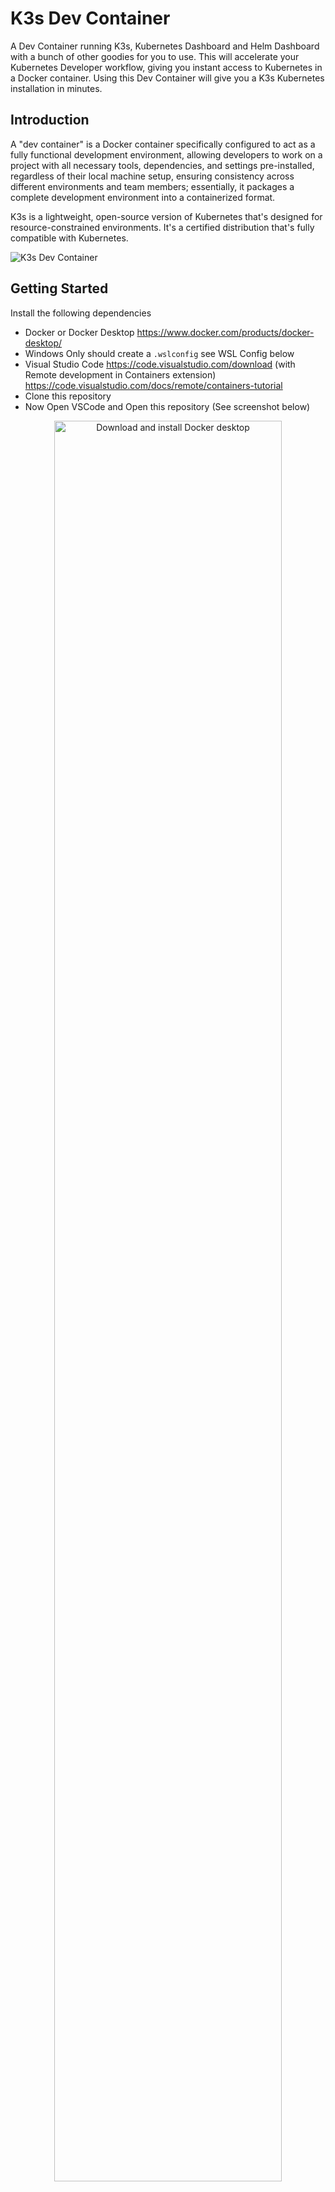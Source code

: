 # K3s Dev Container

A Dev Container running K3s, Kubernetes Dashboard and Helm Dashboard with a bunch of other goodies for you to use. This will accelerate your Kubernetes Developer workflow, giving you instant access to Kubernetes in a Docker container. Using this Dev Container will give you a K3s Kubernetes installation in minutes. 

## Introduction

A "dev container" is a Docker container specifically configured to act as a fully functional development environment, allowing developers to work on a project with all necessary tools, dependencies, and settings pre-installed, regardless of their local machine setup, ensuring consistency across different environments and team members; essentially, it packages a complete development environment into a containerized format. 

K3s is a lightweight, open-source version of Kubernetes that's designed for resource-constrained environments. It's a certified distribution that's fully compatible with Kubernetes. 

![K3s Dev Container](./images/041-potion.png)

## Getting Started

Install the following dependencies

- Docker or Docker Desktop https://www.docker.com/products/docker-desktop/
- Windows Only should create a `.wslconfig` see WSL Config below
- Visual Studio Code https://code.visualstudio.com/download (with Remote development in Containers extension) https://code.visualstudio.com/docs/remote/containers-tutorial
- Clone this repository
- Now Open VSCode and Open this repository (See screenshot below)

<div align="center">
  <img src="images/download-and-install-docker-desktop.png" alt="Download and install Docker desktop" width="85%">
  <p><em>Download and install Docker desktop</em></p>
</div>

<div align="center">
  <img src="images/download-and-install-visual-studio-code.png" alt="Download and install Visual Studio Code" width="85%">
  <p><em>Download and install Visual Studio Code</em></p>
</div>

<div align="center">
  <img src="images/download-and-install-visual-studio-code-dev-containers-extension.png" alt="Download and install Visual Studio Code Dev Containers Extension" width="85%">
  <p><em>Download and install Visual Studio Code Dev Containers Extension</em></p>
</div>

<div align="center">
  <img src="images/visual-studio-code-open-project.png" alt="Visual Studio Code Open Project" width="85%">
  <p><em>Visual Studio Code Open Project</em></p>
</div>

<div align="center">
  <img src="images/visual-studio-code-project-devcontainer.png" alt="Visual Studio Code Project Dev Container" width="85%">
  <p><em>Visual Studio Code Project Dev Container</em></p>
</div>

### WSL Config

Place the `.wslconfig` file inside your Windows user home directory, typically, `C:\Users\YOUR_USER\.wslconfig`
Restart WSL with `wsl --shutdown` and start WSL again with `wsl` in an Administrator Powershell terminal.

```
# After updating this file run wsl --update
# Settings apply across all Linux distros running on WSL 2
[wsl2]

# Limits VM memory to use no more than 8 GB, this can be set as whole numbers using GB or MB
memory=8GB

# Sets the VM to use 8 virtual processors
processors=8

# Force Cgroup Version: 2
kernelCommandLine = cgroup_no_v1=all

# https://learn.microsoft.com/en-us/windows/wsl/wsl-config
networkingMode=mirrored

# Sets amount of swap storage space to 8GB, default is 25% of available RAM
swap=8GB

# Sets swapfile path location, default is %USERPROFILE%\AppData\Local\Temp\swap.vhdx
swapfile=C:\\temp\\wsl-swap.vhdx

# Disable page reporting so WSL retains all allocated memory claimed from Windows and releases none back when free
pageReporting=false

# Turn on default connection to bind WSL 2 localhost to Windows localhost. Setting is ignored when networkingMode=mirrored
localhostforwarding=true

# Disables nested virtualization
nestedVirtualization=false

# Turns on output console showing contents of dmesg when opening a WSL 2 distro for debugging
debugConsole=false

# Enable experimental features
[experimental]
sparseVhd=true
autoMemoryReclaim=dropcache # testing supposed to help WSL recover after laptops hibernated
```

## Supported Architectures

| Name      | Codespace  |
|:--------- |:----------:|
| amd64     | ✓          |
| arm64     | ✓          |
| linux     | ✓          |
| windows   | ✓          |
| mac intel | ✓          |
| mac apple | ✓          |

## Connecting Externally

You can install kubectl on your laptop and connect to the K3s cluster using the Kube config file set in the .kube directory in the project folder. 

`kubectl get ns --kubeconfig=.kube/config`
```
NAME                   STATUS   AGE
default                Active   5m25s
kube-node-lease        Active   5m25s
kube-public            Active   5m25s
kube-system            Active   5m25s
kubernetes-dashboard   Active   5m15s
```

`kubectl get pods -n kube-system --kubeconfig=.kube/config`
```
NAME                                      READY   STATUS      RESTARTS   AGE
coredns-ccb96694c-f76tc                   1/1     Running     0          6m19s
helm-install-traefik-brtbd                0/1     Completed   1          6m19s
helm-install-traefik-crd-5nfpn            0/1     Completed   0          6m19s
local-path-provisioner-5b5f758bcf-wmmg6   1/1     Running     0          6m19s
metrics-server-7bf7d58749-jdpcm           1/1     Running     0          6m19s
svclb-traefik-3c9a52b4-h5m4m              2/2     Running     0          5m38s
traefik-5cbdcf97f4-fgc4l                  1/1     Running     0          5m38s
```

## Inspiration 

This project was inspired by HashiQube - The Ultimate DevOps Lab in a Docker container, https://hashiqube.com
